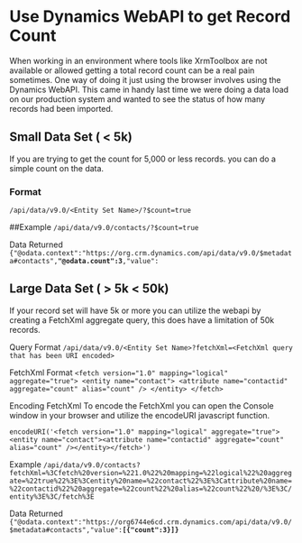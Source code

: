 # Use Dynamics WebAPI to get Record Count

When working in an environment where tools like XrmToolbox are not available or allowed getting a total record count can be a real pain sometimes.  One way of doing it just using the browser involves using the Dynamics WebAPI.  This came in handy last time we were doing a data load on our production system and wanted to see the status of how many records had been imported.

## Small Data Set ( < 5k)
If you are trying to get the count for 5,000 or less records. you can do a simple count on the data.

### Format
``
/api/data/v9.0/<Entity Set Name>/?$count=true
``

##Example
``
/api/data/v9.0/contacts/?$count=true
``

Data Returned
``{"@odata.context":"https://org.crm.dynamics.com/api/data/v9.0/$metadata#contacts",``**``"@odata.count":3``**``,"value":``

## Large Data Set ( > 5k < 50k)
If your record set will have 5k or more you can utilize the webapi by creating a FetchXml aggregate query, this does have a limitation of 50k records. 

Query Format
``
/api/data/v9.0/<Entity Set Name>?fetchXml=<FetchXml query that has been URI encoded>
``

FetchXml Format
``
<fetch version="1.0" mapping="logical" aggregate="true">
  <entity name="contact">
    <attribute name="contactid" aggregate="count" alias="count" />
  </entity>
</fetch>
``

Encoding FetchXml
To encode the FetchXml you can open the Console window in your browser and utilize the encodeURI javascript function.

``encodeURI('<fetch version="1.0" mapping="logical" aggregate="true"><entity name="contact"><attribute name="contactid" aggregate="count" alias="count" /></entity></fetch>')``

Example
``
/api/data/v9.0/contacts?fetchXml=%3Cfetch%20version=%221.0%22%20mapping=%22logical%22%20aggregate=%22true%22%3E%3Centity%20name=%22contact%22%3E%3Cattribute%20name=%22contactid%22%20aggregate=%22count%22%20alias=%22count%22%20/%3E%3C/entity%3E%3C/fetch%3E
``

Data Returned
``{"@odata.context":"https://org6744e6cd.crm.dynamics.com/api/data/v9.0/$metadata#contacts","value":``**``[{"count":3}]}``**
<!--stackedit_data:
eyJoaXN0b3J5IjpbNzEzMDg1NDAwLDE4ODE2MTc0OTNdfQ==
-->